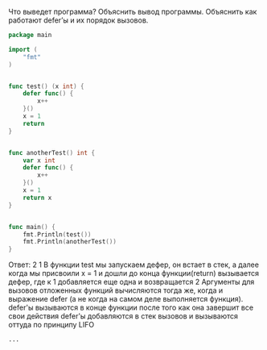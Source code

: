 Что выведет программа? Объяснить вывод программы. Объяснить как работают defer’ы и их порядок вызовов.

```go
package main

import (
	"fmt"
)


func test() (x int) {
	defer func() {
		x++
	}()
	x = 1 
	return
}


func anotherTest() int {
	var x int
	defer func() {
		x++
	}()
	x = 1
	return x
}


func main() {
	fmt.Println(test())
	fmt.Println(anotherTest())
}
```

Ответ:
2 
1
В функции test мы запускаем дефер, он встает в стек, а далее когда мы присвоили x = 1 и дошли
до конца функции(return) вызывается дефер, где к 1 добавляется еще одна и возвращается 2
Аргументы для вызовов отложенных функций вычисляются тогда же,
когда и выражение defer (а не когда на самом деле выполняется функция).
defer'ы вызываются в конце функции после того как она завершит все свои действия
defer'ы добавляются в стек вызовов и вызываются оттуда по принципу
LIFO

```
...

```

